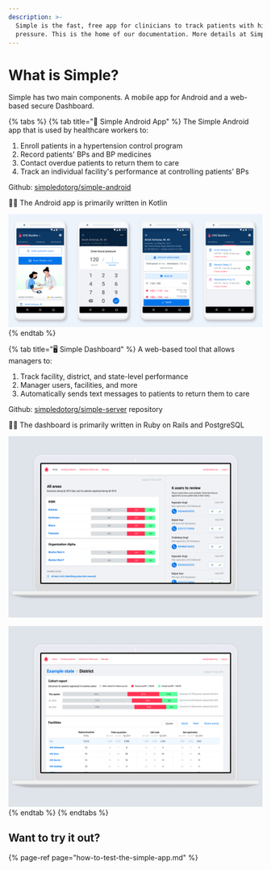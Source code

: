```yaml
---
description: >-
  Simple is the fast, free app for clinicians to track patients with high blood
  pressure. This is the home of our documentation. More details at Simple.org
---
```


# What is Simple?

Simple has two main components. A mobile app for Android and a web-based secure Dashboard.

{% tabs %}
{% tab title="📱 Simple Android App" %}
The Simple Android app that is used by healthcare workers to:

1. Enroll patients in a hypertension control program
2. Record patients' BPs and BP medicines
3. Contact overdue patients to return them to care
4. Track an individual facility's performance at controlling patients' BPs

Github: [simpledotorg/simple-android](https://github.com/simpledotorg/simple-android) 

👩‍💻 The Android app is primarily written in Kotlin

![](.gitbook/assets/screenshot_collection.png)
{% endtab %}

{% tab title="🖥️ Simple Dashboard" %}
A web-based tool that allows managers to:

1. Track facility, district, and state-level performance
2. Manager users, facilities, and more
3. Automatically sends text messages to patients to return them to care

Github: [simpledotorg/simple-server](https://github.com/simpledotorg/simple-server) repository

👩‍💻 The dashboard is primarily written in Ruby on Rails and PostgreSQL

![Dashboard](.gitbook/assets/screenshot_1%20%285%29.png)

![District screen](.gitbook/assets/screenshot_2.png)
{% endtab %}
{% endtabs %}

## Want to try it out?

{% page-ref page="how-to-test-the-simple-app.md" %}

